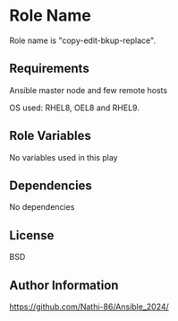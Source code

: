 Role Name
=========

Role name is "copy-edit-bkup-replace". 

Requirements
------------

Ansible master node and few remote hosts

OS used: RHEL8, OEL8 and RHEL9.

Role Variables
--------------

No variables used in this play

Dependencies
------------
No dependencies

License
-------

BSD

Author Information
------------------

https://github.com/Nathi-86/Ansible_2024/
